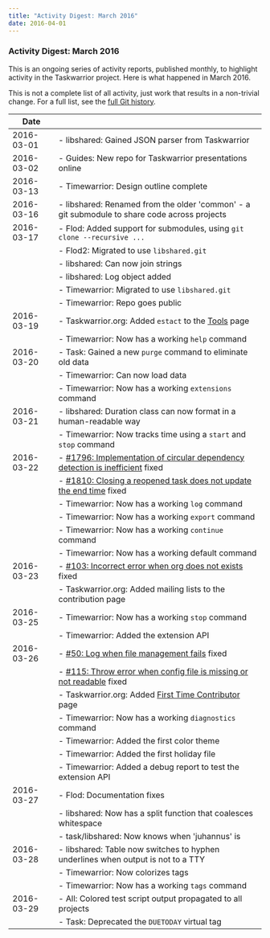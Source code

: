 ```yaml
---
title: "Activity Digest: March 2016"
date: 2016-04-01
---
```


### Activity Digest: March 2016 

This is an ongoing series of activity reports, published monthly, to highlight activity in the Taskwarrior project.
Here is what happened in March 2016.

This is not a complete list of all activity, just work that results in a non-trivial change.
For a full list, see the [full Git history](https://github.com/GothenburgBitFactory/taskwarrior/commits/2.6.0).

| Date       |                                                                                                                                                  | 
|------------|--------------------------------------------------------------------------------------------------------------------------------------------------|
| 2016-03-01 | - libshared: Gained JSON parser from Taskwarrior                                                                                                 |
| 2016-03-02 | - Guides: New repo for Taskwarrior presentations online                                                                                          |
| 2016-03-13 | - Timewarrior: Design outline complete                                                                                                           |
| 2016-03-16 | - libshared: Renamed from the older \'common\' - a git submodule to share code across projects                                                   |
| 2016-03-17 | - Flod: Added support for submodules, using `git clone --recursive ...`                                                                          |
|            | - Flod2: Migrated to use `libshared.git`                                                                                                         |
|            | - libshared: Can now join strings                                                                                                                |
|            | - libshared: Log object added                                                                                                                    |
|            | - Timewarrior: Migrated to use `libshared.git`                                                                                                   |
|            | - Timewarrior: Repo goes public                                                                                                                  |
| 2016-03-19 | - Taskwarrior.org: Added `estact` to the [Tools](/tools) page                                                                                    |
|            | - Timewarrior: Now has a working `help` command                                                                                                  |
| 2016-03-20 | - Task: Gained a new `purge` command to eliminate old data                                                                                       |
|            | - Timewarrior: Can now load data                                                                                                                 |
|            | - Timewarrior: Now has a working `extensions` command                                                                                            |
| 2016-03-21 | - libshared: Duration class can now format in a human-readable way                                                                               |
|            | - Timewarrior: Now tracks time using a `start` and `stop` command                                                                                |
| 2016-03-22 | - [#1796: Implementation of circular dependency detection is inefficient](https://github.com/GothenburgBitFactory/taskwarrior/issues/1796) fixed |
|            | - [#1810: Closing a reopened task does not update the end time](https://github.com/GothenburgBitFactory/taskwarrior/issues/1810) fixed           |
|            | - Timewarrior: Now has a working `log` command                                                                                                   |
|            | - Timewarrior: Now has a working `export` command                                                                                                |
|            | - Timewarrior: Now has a working `continue` command                                                                                              |
|            | - Timewarrior: Now has a working default command                                                                                                 |
| 2016-03-23 | - [#103: Incorrect error when org does not exists](https://github.com/GothenburgBitFactory/taskserver/issues/103) fixed                          |
|            | - Taskwarrior.org: Added mailing lists to the contribution page                                                                                  |
| 2016-03-25 | - Timewarrior: Now has a working `stop` command                                                                                                  |
|            | - Timewarrior: Added the extension API                                                                                                           |
| 2016-03-26 | - [#50: Log when file management fails](https://github.com/GothenburgBitFactory/taskserver/issues/50) fixed                                      |
|            | - [#115: Throw error when config file is missing or not readable](https://github.com/GothenburgBitFactory/taskserver/issues/115) fixed           |
|            | - Taskwarrior.org: Added [First Time Contributor](/docs/first_time) page                                                                         |
|            | - Timewarrior: Now has a working `diagnostics` command                                                                                           |
|            | - Timewarrior: Added the first color theme                                                                                                       |
|            | - Timewarrior: Added the first holiday file                                                                                                      |
|            | - Timewarrior: Added a debug report to test the extension API                                                                                    |
| 2016-03-27 | - Flod: Documentation fixes                                                                                                                      |
|            | - libshared: Now has a split function that coalesces whitespace                                                                                  |
|            | - task/libshared: Now knows when \'juhannus\' is                                                                                                 |
| 2016-03-28 | - libshared: Table now switches to hyphen underlines when output is not to a TTY                                                                 |
|            | - Timewarrior: Now colorizes tags                                                                                                                |
|            | - Timewarrior: Now has a working `tags` command                                                                                                  |
| 2016-03-29 | - All: Colored test script output propagated to all projects                                                                                     |
|            | - Task: Deprecated the `DUETODAY` virtual tag                                                                                                    |

